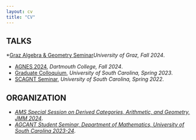 ```yaml
---
layout: cv
title: "CV"
---
```


## TALKS
  *[Graz Algebra & Geometry Seminar](https://imsc.uni-graz.at/alggeo/winter24/)_University of Graz, Fall 2024_.
  * [AGNES 2024](https://sites.google.com/site/agneshomepage/dartmouth-2024?authuser=0), _Dartmouth College, Fall 2024_.
  * [Graduate Colloquium](https://www.jonathanmichaelsmith.com/graduate-colloquium-spring-2023), _University of South Carolina, Spring 2023_.
  * [SCAGNT Seminar](https://www.scagnt.org/student_seminar/spring/2022/index.html), _University of South Carolina, Spring 2022_.

## ORGANIZATION

*  [_AMS Special Session on Derived Categories, Arithmetic, and Geometry, JMM 2024_](https://jointmathematicsmeetings.org/meetings/national/jmm2024/2300_program_ss105.html#title).
*  [_AGCANT Student Seminar, Department of Mathematics, University of South Carolina 2023-24_](https://sc.edu/study/colleges_schools/artsandsciences/mathematics/beyond_classroom/colloquia_and_seminars/agcant/index.php).
